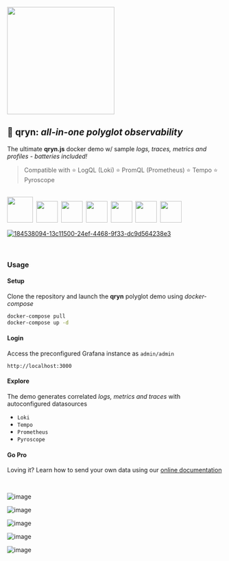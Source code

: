 <a href="https://qryn.cloud" target="_blank"><img src='https://user-images.githubusercontent.com/1423657/218816262-e0e8d7ad-44d0-4a7d-9497-0d383ed78b83.png' width=250></a>

## 🔎 **qryn**: _all-in-one polyglot observability_

The ultimate **qryn.js** docker demo w/ sample _logs, traces, metrics and profiles_ - _batteries included!_

> Compatible with ⭐ LogQL (Loki) ⭐ PromQL (Prometheus) ⭐ Tempo ⭐ Pyroscope

<br />
<a href="https://qryn.metrico.in" target="_blank"><img src="https://github.com/metrico/qryn-docs/blob/main/docs/resources/images/qryn_logo_trans.png?raw=true" width=60 /></a>&nbsp;
<a href="https://qryn.metrico.in" target="_blank"><img src="https://user-images.githubusercontent.com/1423657/184496222-ca95d80c-906f-4c77-a963-86f0b27a56b0.png" width=50 /></a>&nbsp;
<a href="https://qryn.metrico.in" target="_blank"><img src="https://user-images.githubusercontent.com/1423657/184496304-4f35a365-efdc-4dca-9771-6b7b1deb9ae3.png" width=50 /></a>&nbsp;
<a href="https://qryn.metrico.in" target="_blank"><img src="https://user-images.githubusercontent.com/1423657/184496174-aca323dd-f40e-489a-a584-fa7348c0eab0.png" width=50 /></a>&nbsp;
<a href="https://qryn.metrico.in" target="_blank"><img src="https://user-images.githubusercontent.com/1423657/184496973-9f46e551-872d-4a25-877c-51a2e5f53e84.png" width=50 /></a>&nbsp;
<a href="https://qryn.metrico.in" target="_blank"><img src="https://user-images.githubusercontent.com/1423657/184494381-15d20f5d-3d52-411b-9064-dfd2ccea7c1c.png" width=50 /></a>&nbsp;
<a href="https://qryn.metrico.in" target="_blank"><img src="https://user-images.githubusercontent.com/1423657/184494438-17d7ceb0-a62a-4819-9b1c-43d7f0baf802.png" width=50 /></a>

<br>

[![184538094-13c11500-24ef-4468-9f33-dc9d564238e3](https://user-images.githubusercontent.com/1423657/186014786-165b18da-e808-4cf7-a6fc-eb90df705400.gif)](https://qryn.metrico.in)

<br>

### Usage

#### Setup
Clone the repository and launch the **qryn** polyglot demo using _docker-compose_

```bash
docker-compose pull 
docker-compose up -d
```
#### Login 
Access the preconfigured Grafana instance as `admin/admin`
```
http://localhost:3000
```
#### Explore
The demo generates correlated _logs, metrics and traces_ with autoconfigured datasources

  - ```Loki```
  - ```Tempo```
  - ```Prometheus```
  - ```Pyroscope```

#### Go Pro
Loving it? Learn how to send your own data using our [online documentation](https://qryn.metrico.in) 

<br>

![image](https://user-images.githubusercontent.com/1423657/183254312-b52811e5-f563-440e-84e4-8312714a4c9b.png)

![image](https://user-images.githubusercontent.com/1423657/183254290-fac87747-51ce-4648-a7aa-073fdcdd6c10.png)

![image](https://user-images.githubusercontent.com/1423657/186708038-685467ee-a135-4fa0-af31-eae487da2139.png)

![image](https://user-images.githubusercontent.com/1423657/186280231-8fbcf1f1-69b7-43fe-91ad-7e6ee8389978.png)

![image](https://github.com/user-attachments/assets/c8ca7868-70f6-461f-9f79-38e38d55ffdc)
